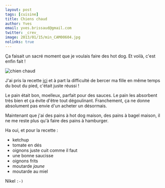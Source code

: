 ```yaml
---
layout: post
tags: [cuisine]
title: Chiens chaud
author: Yves
email: yves.brissaud@gmail.com
twitter: _crev_
image: 2013/01/15/min_CAM00604.jpg
nolinks: true
---
```


Ça faisait un sacré moment que je voulais faire des hot dog. Et voilà, c'est enfin fait !

![chien chaud](min_CAM00604.jpg)

J'ai pris la recette [ici](http://sandrakavital.blogspot.fr/2006/08/hot-dog-buns.html) et à part la difficulté de bercer ma fille en même temps du bout du pied, c'était juste réussi !

Le pain était bon, moelleux, parfait pour des sauces. Le pain les absorbent très bien et ça évite d'être tout dégoulinant. Franchement, ça ne donne absolument pas envie d'un acheter un désormais.

Maintenant que j'ai des pains à hot dog maison, des pains à bagel maison, il ne me reste plus qu'à faire des pains à hamburger.

Ha oui, et pour la recette :

* ketchup
* tomate en dés
* oignons juste cuit comme il faut
* une bonne saucisse
* oignons frits
* moutarde _jaune_
* moutarde au miel

Nikel `:-)`